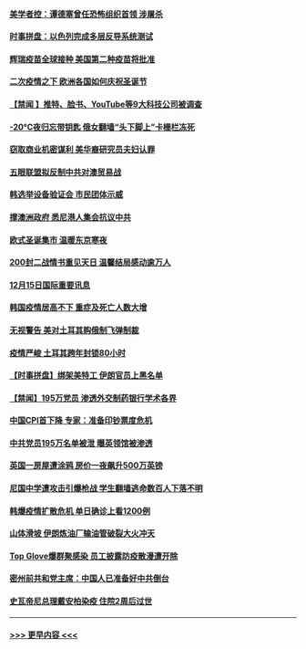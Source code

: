 #### [美学者控：谭德塞曾任恐怖组织首领 涉屠杀](../pages/prog202/a103010847.md?t=12161302) 
#### [时事拼盘：以色列完成多层反导系统测试](../pages/prog202/a103010759.md?t=12161302) 
#### [辉瑞疫苗全球接种 美国第二种疫苗将批准](../pages/prog202/a103010743.md?t=12161302) 
#### [二次疫情之下 欧洲各国如何庆祝圣诞节](../pages/prog202/a103010734.md?t=12161302) 
#### [【禁闻 】推特、脸书、YouTube等9大科技公司被调查](../pages/prog202/a103010674.md?t=12161302) 
#### [-20℃夜归忘带钥匙 俄女翻墙“头下脚上”卡栅栏冻死](../pages/prog202/a103010406.md?t=12161302) 
#### [窃取商业机密谋利 美华裔研究员夫妇认罪](../pages/prog202/a103010579.md?t=12161302) 
#### [五眼联盟拟反制中共对澳贸易战](../pages/prog202/a103010574.md?t=12161302) 
#### [韩选举设备验证会 市民团体示威](../pages/prog202/a103010459.md?t=12161302) 
#### [撑澳洲政府 悉尼港人集会抗议中共](../pages/prog202/a103010374.md?t=12161302) 
#### [欧式圣诞集市 温暖东京寒夜](../pages/prog202/a103010316.md?t=12161302) 
#### [200封二战情书重见天日 温馨结局感动逾万人](../pages/prog202/a103010270.md?t=12161302) 
#### [12月15日国际重要讯息](../pages/prog202/a103010305.md?t=12161302) 
#### [韩国疫情居高不下 重症及死亡人数大增](../pages/prog202/a103010218.md?t=12161302) 
#### [无视警告 美对土耳其购俄制飞弹制裁](../pages/prog202/a103010083.md?t=12161302) 
#### [疫情严峻 土耳其跨年封锁80小时](../pages/prog202/a103010060.md?t=12161302) 
#### [【时事拼盘】绑架美特工 伊朗官员上黑名单](../pages/prog202/a103009851.md?t=12161302) 
#### [【禁闻】195万党员 渗透外交制药银行学术各界](../pages/prog202/a103009824.md?t=12161302) 
#### [中国CPI首下降 专家：准备印钞票度危机](../pages/prog202/a103009723.md?t=12161302) 
#### [中共党员195万名单被泄 曝英领馆被渗透](../pages/prog202/a103009668.md?t=12161302) 
#### [英国一房屋遭涂鸦 房价一夜飙升500万英镑](../pages/prog202/a103009484.md?t=12161302) 
#### [尼国中学遭攻击引爆枪战 学生翻墙逃命数百人下落不明](../pages/prog202/a103009493.md?t=12161302) 
#### [韩爆疫情扩散危机 单日确诊上看1200例](../pages/prog202/a103009479.md?t=12161302) 
#### [山体滑坡 伊朗炼油厂输油管破裂大火冲天](../pages/prog202/a103009450.md?t=12161302) 
#### [Top Glove爆群聚感染 员工披露防疫散漫遭开除](../pages/prog202/a103009374.md?t=12161302) 
#### [密州前共和党主席：中国人已准备好中共倒台](../pages/prog202/a103009379.md?t=12161302) 
#### [史瓦帝尼总理戴安柏染疫 住院2周后过世](../pages/prog202/a103009296.md?t=12161302) 

----
#### [ >>> 更早内容 <<< ](../indexes/prog202-earlier.md)

